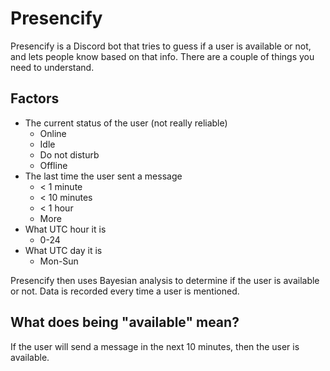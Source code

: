 # Presencify

Presencify is a Discord bot that tries to guess if a user is available or not, and lets people know based on that info.
There are a couple of things you need to understand.

## Factors

- The current status of the user (not really reliable)
  - Online
  - Idle
  - Do not disturb
  - Offline
- The last time the user sent a message
  - < 1 minute
  - < 10 minutes
  - < 1 hour
  - More
- What UTC hour it is
  - 0-24
- What UTC day it is
  - Mon-Sun

Presencify then uses Bayesian analysis to determine if the user is available or not.
Data is recorded every time a user is mentioned.

## What does being "available" mean?

If the user will send a message in the next 10 minutes, then the user is available.
